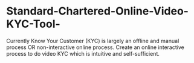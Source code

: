 # Standard-Chartered-Online-Video-KYC-Tool-
Currently Know Your Customer (KYC) is largely an offline and manual process OR non-interactive online process. Create an online interactive process to do video KYC which is intuitive and self-sufficient.
